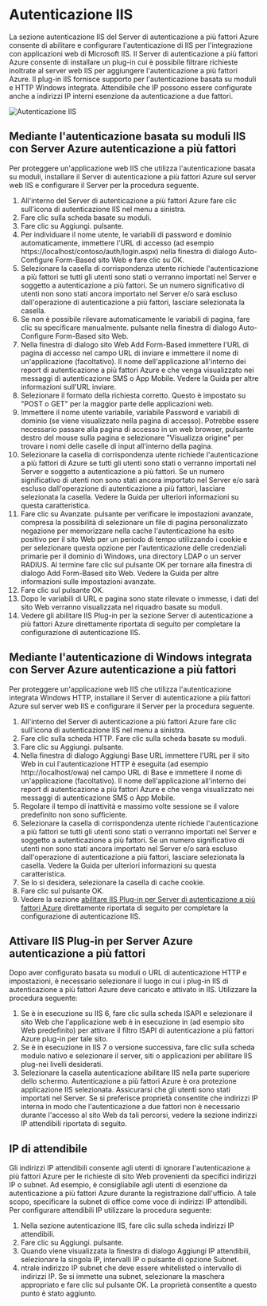 <properties 
    pageTitle="Autenticazione IIS e Azure Server di autenticazione a più fattori"
    description="Questa è la pagina di autenticazione a più fattori Azure utili nella distribuzione di autenticazione IIS e Server di autenticazione a più fattori Azure."
    services="multi-factor-authentication"
    documentationCenter=""
    authors="kgremban"
    manager="femila"
    editor="curtand"/>

<tags
    ms.service="multi-factor-authentication"
    ms.workload="identity"
    ms.tgt_pltfrm="na"
    ms.devlang="na"
    ms.topic="get-started-article"
    ms.date="08/04/2016"
    ms.author="kgremban"/>

# <a name="iis-authentication"></a>Autenticazione IIS

La sezione autenticazione IIS del Server di autenticazione a più fattori Azure consente di abilitare e configurare l'autenticazione di IIS per l'integrazione con applicazioni web di Microsoft IIS. Il Server di autenticazione a più fattori Azure consente di installare un plug-in cui è possibile filtrare richieste inoltrate al server web IIS per aggiungere l'autenticazione a più fattori Azure. Il plug-in IIS fornisce supporto per l'autenticazione basata su moduli e HTTP Windows integrata. Attendibile che IP possono essere configurate anche a indirizzi IP interni esenzione da autenticazione a due fattori.


![Autenticazione IIS](./media/multi-factor-authentication-get-started-server-iis/iis.png)


## <a name="using-form-based-iis-authentication-with-azure-multi-factor-authentication-server"></a>Mediante l'autenticazione basata su moduli IIS con Server Azure autenticazione a più fattori

Per proteggere un'applicazione web IIS che utilizza l'autenticazione basata su moduli, installare il Server di autenticazione a più fattori Azure sul server web IIS e configurare il Server per la procedura seguente.

1. All'interno del Server di autenticazione a più fattori Azure fare clic sull'icona di autenticazione IIS nel menu a sinistra.
2. Fare clic sulla scheda basate su moduli.
3. Fare clic su Aggiungi. pulsante.
4. Per individuare il nome utente, le variabili di password e dominio automaticamente, immettere l'URL di accesso (ad esempio https://localhost/contoso/auth/login.aspx) nella finestra di dialogo Auto-Configure Form-Based sito Web e fare clic su OK.
5. Selezionare la casella di corrispondenza utente richiede l'autenticazione a più fattori se tutti gli utenti sono stati o verranno importati nel Server e soggetto a autenticazione a più fattori. Se un numero significativo di utenti non sono stati ancora importato nel Server e/o sarà escluso dall'operazione di autenticazione a più fattori, lasciare selezionata la casella.
6. Se non è possibile rilevare automaticamente le variabili di pagina, fare clic su specificare manualmente. pulsante nella finestra di dialogo Auto-Configure Form-Based sito Web.
7. Nella finestra di dialogo sito Web Add Form-Based immettere l'URL di pagina di accesso nel campo URL di inviare e immettere il nome di un'applicazione (facoltativo). Il nome dell'applicazione all'interno dei report di autenticazione a più fattori Azure e che venga visualizzato nei messaggi di autenticazione SMS o App Mobile. Vedere la Guida per altre informazioni sull'URL inviare.
8. Selezionare il formato della richiesta corretto. Questo è impostato su "POST o GET" per la maggior parte delle applicazioni web.
9. Immettere il nome utente variabile, variabile Password e variabili di dominio (se viene visualizzato nella pagina di accesso). Potrebbe essere necessario passare alla pagina di accesso in un web browser, pulsante destro del mouse sulla pagina e selezionare "Visualizza origine" per trovare i nomi delle caselle di input all'interno della pagina.
10. Selezionare la casella di corrispondenza utente richiede l'autenticazione a più fattori di Azure se tutti gli utenti sono stati o verranno importati nel Server e soggetto a autenticazione a più fattori. Se un numero significativo di utenti non sono stati ancora importato nel Server e/o sarà escluso dall'operazione di autenticazione a più fattori, lasciare selezionata la casella. Vedere la Guida per ulteriori informazioni su questa caratteristica.
11.  Fare clic su Avanzate. pulsante per verificare le impostazioni avanzate, compresa la possibilità di selezionare un file di pagina personalizzato negazione per memorizzare nella cache l'autenticazione ha esito positivo per il sito Web per un periodo di tempo utilizzando i cookie e per selezionare questa opzione per l'autenticazione delle credenziali primarie per il dominio di Windows, una directory LDAP o un server RADIUS. Al termine fare clic sul pulsante OK per tornare alla finestra di dialogo Add Form-Based sito Web. Vedere la Guida per altre informazioni sulle impostazioni avanzate.
12. Fare clic sul pulsante OK.
13. Dopo le variabili di URL e pagina sono state rilevate o immesse, i dati del sito Web verranno visualizzata nel riquadro basate su moduli.
14. Vedere gli abilitare IIS Plug-in per la sezione Server di autenticazione a più fattori Azure direttamente riportata di seguito per completare la configurazione di autenticazione IIS.

## <a name="using-integrated-windows-authentication-with-azure-multi-factor-authentication-server"></a>Mediante l'autenticazione di Windows integrata con Server Azure autenticazione a più fattori

Per proteggere un'applicazione web IIS che utilizza l'autenticazione integrata Windows HTTP, installare il Server di autenticazione a più fattori Azure sul server web IIS e configurare il Server per la procedura seguente.

1. All'interno del Server di autenticazione a più fattori Azure fare clic sull'icona di autenticazione IIS nel menu a sinistra.
2. Fare clic sulla scheda HTTP. Fare clic sulla scheda basate su moduli.
3. Fare clic su Aggiungi. pulsante.
4. Nella finestra di dialogo Aggiungi Base URL immettere l'URL per il sito Web in cui l'autenticazione HTTP è eseguita (ad esempio http://localhost/owa) nel campo URL di Base e immettere il nome di un'applicazione (facoltativo). Il nome dell'applicazione all'interno dei report di autenticazione a più fattori Azure e che venga visualizzato nei messaggi di autenticazione SMS o App Mobile.
5. Regolare il tempo di inattività e massimo volte sessione se il valore predefinito non sono sufficiente.
6. Selezionare la casella di corrispondenza utente richiede l'autenticazione a più fattori se tutti gli utenti sono stati o verranno importati nel Server e soggetto a autenticazione a più fattori. Se un numero significativo di utenti non sono stati ancora importato nel Server e/o sarà escluso dall'operazione di autenticazione a più fattori, lasciare selezionata la casella. Vedere la Guida per ulteriori informazioni su questa caratteristica.
7. Se lo si desidera, selezionare la casella di cache cookie.
8. Fare clic sul pulsante OK.
9. Vedere la sezione [abilitare IIS Plug-in per Server di autenticazione a più fattori Azure](#enable-iis-plug-ins-for-azure-multi-factor-authentication-server) direttamente riportata di seguito per completare la configurazione di autenticazione IIS.


## <a name="enable-iis-plug-ins-for-azure-multi-factor-authentication-server"></a>Attivare IIS Plug-in per Server Azure autenticazione a più fattori

Dopo aver configurato basata su moduli o URL di autenticazione HTTP e impostazioni, è necessario selezionare il luogo in cui i plug-in IIS di autenticazione a più fattori Azure deve caricato e attivato in IIS. Utilizzare la procedura seguente:

1. Se è in esecuzione su IIS 6, fare clic sulla scheda ISAPI e selezionare il sito Web che l'applicazione web è in esecuzione in (ad esempio sito Web predefinito) per attivare il filtro ISAPI di autenticazione a più fattori Azure plug-in per tale sito.
2. Se è in esecuzione in IIS 7 o versione successiva, fare clic sulla scheda modulo nativo e selezionare il server, siti o applicazioni per abilitare IIS plug-nei livelli desiderati.
3. Selezionare la casella autenticazione abilitare IIS nella parte superiore dello schermo. Autenticazione a più fattori Azure è ora protezione applicazione IIS selezionata. Assicurarsi che gli utenti sono stati importati nel Server. Se si preferisce proprietà consentite che indirizzi IP interna in modo che l'autenticazione a due fattori non è necessario durante l'accesso al sito Web da tali percorsi, vedere la sezione indirizzi IP attendibili riportata di seguito.


## <a name="trusted-ips"></a>IP di attendibile

Gli indirizzi IP attendibili consente agli utenti di ignorare l'autenticazione a più fattori Azure per le richieste di sito Web provenienti da specifici indirizzi IP o subnet. Ad esempio, è consigliabile agli utenti di esenzione da autenticazione a più fattori Azure durante la registrazione dall'ufficio. A tale scopo, specificare la subnet di office come voce di indirizzi IP attendibili. Per configurare attendibili IP utilizzare la procedura seguente:

1. Nella sezione autenticazione IIS, fare clic sulla scheda indirizzi IP attendibili.
2. Fare clic su Aggiungi. pulsante.
3. Quando viene visualizzata la finestra di dialogo Aggiungi IP attendibili, selezionare la singola IP, intervalli IP o pulsante di opzione Subnet.
4. ntrale indirizzo IP subnet che deve essere whitelisted o intervallo di indirizzi IP. Se si immette una subnet, selezionare la maschera appropriato e fare clic sul pulsante OK. La proprietà consentite a questo punto è stato aggiunto.
